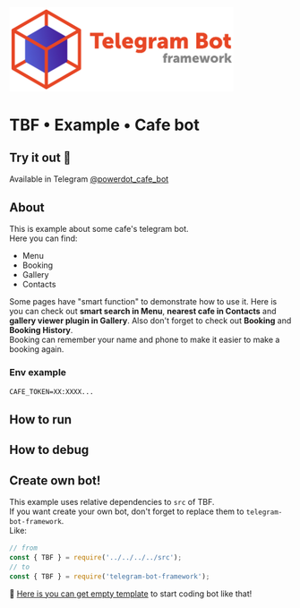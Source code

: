 <img src="https://github.com/powerdot/Telegram-Bot-Framework/blob/master/assets/head1-crop-trans.png?raw=true" width=400/>

# TBF • Example • Cafe bot

## Try it out 🚀

Available in Telegram [@powerdot_cafe_bot](https://t.me/powerdot_cafe_bot)

## About

This is example about some cafe's telegram bot.  
Here you can find:
* Menu
* Booking
* Gallery
* Contacts

Some pages have "smart function" to demonstrate how to use it.
Here is you can check out **smart search in Menu**, **nearest cafe in Contacts** and **gallery viewer plugin in Gallery**. Also don't forget to check out **Booking** and **Booking History**.  
Booking can remember your name and phone to make it easier to make a booking again.


### Env example
```
CAFE_TOKEN=XX:XXXX...
```

## How to run

## How to debug

## Create own bot!

This example uses relative dependencies to `src` of TBF.  
If you want create your own bot, don't forget to replace them to `telegram-bot-framework`.  
Like:  
```js
// from
const { TBF } = require('../../../../src');
// to
const { TBF } = require('telegram-bot-framework');
```

🕺 [Here is you can get empty template](https://github.com/powerdot/TBF-b-template) to start coding bot like that!
